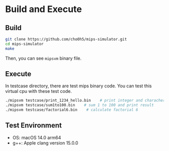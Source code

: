 # Build and Execute
## Build
```sh
git clone https://github.com/cho0h5/mips-simulator.git
cd mips-simulator
make
```
Then, you can see `mipsvm` binary file.

## Execute
In testcase directory, there are test mips binary code.
You can test this virtual cpu with these test code.
```sh
./mipsvm testcase/print_1234_hello.bin    # print integer and charachers
./mipsvm testcase/sum1to100.bin    # sum 1 to 100 and print result
./mipsvm testcase/factorial6.bin    # calculate factorial 6
```

## Test Environment
- OS: macOS 14.0 arm64
- g++: Apple clang version 15.0.0
